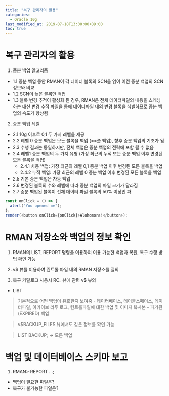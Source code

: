 ```yaml
---
title: "복구 관리자의 활용"
categories: 
  - Oracle 10g
last_modified_at: 2019-07-18T13:00:00+09:00
toc: true
---
```


# 복구 관리자의 활용 
1.	증분 백업 알고리즘
- 1.1	증분 백업 동안 RMAN이 각 데이터 블록의 SCN을 읽어 이전 증분 백업의 SCN 정보와 비교
- 1.2	SCN이 늦은 블록만 백업
- 1.3	블록 변경 추적이 활성화 된 경우, RMAN은 전체 데이터파일의 내용을 스캐닝 하는 대신 변경 추적 파일을 통해 데이터파일 내의 변경 블록을 식별하므로 증분 백업의 속도가 향상됨
2.	증분 백업 레벨
- 2.1	10g 이후로 0,1 두 가지 레벨을 제공
- 2.2	레벨 0 증분 백업은 모든 블록을 백업 (==풀 백업), 향후 증분 백업의 기초가 됨
- 2.3	수행 결과는 동일하지만, 전체 백업은 증분 백업의 전략에 포함 될 수 없음
- 2.4   레벨1 증분 백업의 두 가지 유형 (가장 최근의 누적 또는 증분 백업 이후 변경된 모든 블록을 백업)
    - 2.4.1   차등 백업:  가장 최근의 레벨 0,1 증분 백업 이후 변경된 모든 블록을 백업
    - 2.4.2   누적 백업:  가장 최근의 레벨 0 증분 백업 이후 변경된 모든 블록을 백업
- 2.5   기본 증분 백업은 차등 백업
- 2.6   변경된 블록의 수와 레벨에 따라 증분 백업의 파일 크기가 달라짐
- 2.7    증분 백업된 블록이 전체 데이터 파일 블록의 50% 이상인 파

```````````````js
const onClick = () => {
  alert("You opened me");
};
render(<button onClick={onClick}>Alohomora!</button>);
```````````````

# RMAN 저장소와 백업의 정보 확인
1. RMAN의 LIST, REPORT 명령을 이용하여 이용 가능한 백업과 복원, 복구 수행 방법 확인 가능

2. v$ 뷰를 이용하여 컨트롤 파일 내의 RMAN 저장소를 질의

3. 복구 카탈로그 사용시 RC_ 뷰에 관련 v$ 뷰의


* LIST
> 기본적으로 어떤 백업이 유효한지 보여줌
    - 데이터베이스, 테이블스페이스, 데이터파일, 아카이브 리두 로그, 컨트롤파일에 대한 백업 및 이미지 복사본
    - 파기된(EXPIRED) 백업

> v$BACKUP_FILES 뷰에서도 같은 정보를 확인 가능

> LIST BACKUP;   → 모든 백업 



# 백업 및 데이터베이스 스키마 보고
1. RMAN> REPORT ...;
 - 백업이 필요한 파일은?
 - 복구가 불가능한 파일은?
